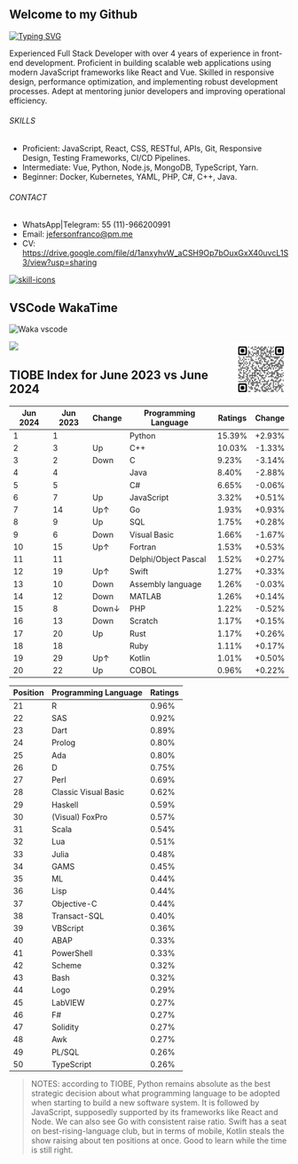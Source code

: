 ## Welcome to my Github

[![Typing SVG](https://readme-typing-svg.demolab.com/?lines=React;Node.js;Python;English;Spanish;Portuguese;Scan+QR+Code;Add+me+on+LinkedIn)](https://github.com/jeferson-franco)

Experienced Full Stack Developer with over 4 years of experience in front-end development. Proficient in building scalable web applications using modern JavaScript frameworks like React and Vue. Skilled in responsive design, performance optimization, and implementing robust development processes. Adept at mentoring junior developers and improving operational efficiency.

###### SKILLS

- Proficient: JavaScript, React, CSS, RESTful, APIs, Git, Responsive Design, Testing Frameworks, CI/CD Pipelines.
- Intermediate: Vue, Python, Node.js, MongoDB, TypeScript, Yarn.
- Beginner: Docker, Kubernetes, YAML, PHP, C#, C++, Java.

###### CONTACT

- WhatsApp|Telegram: 55 (11)-966200991
- Email: jefersonfranco@pm.me
- CV: https://drive.google.com/file/d/1anxyhvW_aCSH9Op7bOuxGxX40uvcL1S3/view?usp=sharing

<p align="left">
  <a href="https://skillicons.dev">
    <img src="https://skillicons.dev/icons?i=git,js,kubernetes,linux,materialui,nodejs,py,react,sass,vscode&perline=6&theme=light" alt="skill-icons" title="git, js, kubernetes, linux, materialui, nodejs, py, react, sass, vscode"/>
  </a>
</p>

## VSCode WakaTime

![Waka vscode](https://wakatime.com/share/@328ec2d1-7a5b-47b2-8ff2-1d3c2f9fa1a9/ae7a4b23-a486-4c32-9402-e4147d7dfac8.svg)

<img src="./qrcode.png" alt="qrcode-linkedin" min-width="100rem" max-width="100rem" width="100rem" align="right" onerror="this.onerror=null; this.src='./qrcode.svg';">

<div dir="auto">
  <a href="https://github.com/jeferson-franco"></a>
  <a href="https://www.linkedin.com/in/jefersonfranco/" alt="jefe-linkedin">
    <img style="max-width: 100%;" src="https://img.shields.io/badge/-Linkedin-6610F2?style=for-the-badge&logo=Linkedin&logoColor=FFFFFF&link=https://www.linkedin.com/in/jefersonfranco/">
  </a>

## TIOBE Index for June 2023 vs June 2024

| Jun 2024 | Jun 2023 | Change | Programming Language | Ratings | Change |
| -------- | -------- | ------ | -------------------- | ------- | ------ |
| 1        | 1        |        | Python               | 15.39%  | +2.93% |
| 2        | 3        | Up     | C++                  | 10.03%  | -1.33% |
| 3        | 2        | Down   | C                    | 9.23%   | -3.14% |
| 4        | 4        |        | Java                 | 8.40%   | -2.88% |
| 5        | 5        |        | C#                   | 6.65%   | -0.06% |
| 6        | 7        | Up     | JavaScript           | 3.32%   | +0.51% |
| 7        | 14       | Up↑    | Go                   | 1.93%   | +0.93% |
| 8        | 9        | Up     | SQL                  | 1.75%   | +0.28% |
| 9        | 6        | Down   | Visual Basic         | 1.66%   | -1.67% |
| 10       | 15       | Up↑    | Fortran              | 1.53%   | +0.53% |
| 11       | 11       |        | Delphi/Object Pascal | 1.52%   | +0.27% |
| 12       | 19       | Up↑    | Swift                | 1.27%   | +0.33% |
| 13       | 10       | Down   | Assembly language    | 1.26%   | -0.03% |
| 14       | 12       | Down   | MATLAB               | 1.26%   | +0.14% |
| 15       | 8        | Down↓  | PHP                  | 1.22%   | -0.52% |
| 16       | 13       | Down   | Scratch              | 1.17%   | +0.15% |
| 17       | 20       | Up     | Rust                 | 1.17%   | +0.26% |
| 18       | 18       |        | Ruby                 | 1.11%   | +0.17% |
| 19       | 29       | Up↑    | Kotlin               | 1.01%   | +0.50% |
| 20       | 22       | Up     | COBOL                | 0.96%   | +0.22% |

| Position | Programming Language | Ratings |
| -------- | -------------------- | ------- |
| 21       | R                    | 0.96%   |
| 22       | SAS                  | 0.92%   |
| 23       | Dart                 | 0.89%   |
| 24       | Prolog               | 0.80%   |
| 25       | Ada                  | 0.80%   |
| 26       | D                    | 0.75%   |
| 27       | Perl                 | 0.69%   |
| 28       | Classic Visual Basic | 0.62%   |
| 29       | Haskell              | 0.59%   |
| 30       | (Visual) FoxPro      | 0.57%   |
| 31       | Scala                | 0.54%   |
| 32       | Lua                  | 0.51%   |
| 33       | Julia                | 0.48%   |
| 34       | GAMS                 | 0.45%   |
| 35       | ML                   | 0.44%   |
| 36       | Lisp                 | 0.44%   |
| 37       | Objective-C          | 0.44%   |
| 38       | Transact-SQL         | 0.40%   |
| 39       | VBScript             | 0.36%   |
| 40       | ABAP                 | 0.33%   |
| 41       | PowerShell           | 0.33%   |
| 42       | Scheme               | 0.32%   |
| 43       | Bash                 | 0.32%   |
| 44       | Logo                 | 0.29%   |
| 45       | LabVIEW              | 0.27%   |
| 46       | F#                   | 0.27%   |
| 47       | Solidity             | 0.27%   |
| 48       | Awk                  | 0.27%   |
| 49       | PL/SQL               | 0.26%   |
| 50       | TypeScript           | 0.26%   |

> NOTES: according to TIOBE, Python remains absolute as the best strategic decision about what programming language to be adopted when starting to build a new software system. It is followed by JavaScript, supposedly supported by its frameworks like React and Node. We can also see Go with consistent raise ratio. Swift has a seat on best-rising-language club, but in terms of mobile, Kotlin steals the show raising about ten positions at once. Good to learn while the time is still right.

</div>
